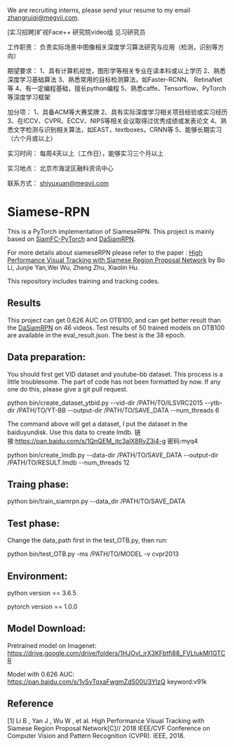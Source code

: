 We are recruiting interns, please send your resume to my email zhangruiqi@megvii.com. 

[实习招聘]旷视Face++ 研究院video组 见习研究员

工作职责：
负责实际场景中图像相关深度学习算法研究与应用（检测，识别等方向）

期望要求：
1、具有计算机视觉，图形学等相关专业在读本科或以上学历
2、熟悉深度学习基础算法
3、熟悉常用的目标检测算法，如Faster-RCNN、 RetinaNet等
4、有一定编程基础，擅长python编程
5、熟悉caffe、Tensorflow、PyTorch等深度学习框架

加分项：
1、具备ACM等大赛奖牌
2、具有实际深度学习相关项目经验或实习经历
3、在ICCV、CVPR、ECCV、NIPS等相关会议取得过优秀成绩或发表论文
4、熟悉文字检测与识别相关算法，如EAST，textboxes，CRNN等
5、能够长期实习（六个月或以上）

实习时间：
每周4天以上（工作日），能够实习三个月以上

实习地点：
北京市海淀区融科资讯中心

联系方式：
shiyuxuan@megvii.com

# Siamese-RPN

This is a PyTorch implementation of SiameseRPN. This project is mainly based on [SiamFC-PyTorch](https://github.com/StrangerZhang/SiamFC-PyTorch) and [DaSiamRPN](https://github.com/foolwood/DaSiamRPN).

For more details about siameseRPN please refer to the paper : [High Performance Visual Tracking with Siamese Region Proposal Network](http://openaccess.thecvf.com/content_cvpr_2018/papers/Li_High_Performance_Visual_CVPR_2018_paper.pdf) by Bo Li, Junjie Yan,Wei Wu, Zheng Zhu, Xiaolin Hu.

This repository includes training and tracking codes. 

## Results

This project can get 0.626 AUC on OTB100, and can get better result than the [DaSiamRPN](https://github.com/foolwood/DaSiamRPN) on 46 videos. Test results of 50 trained models on OTB100 are available in the eval_result.json. The best is the 38 epoch.

## Data preparation:

You should first get VID dataset and youtube-bb dataset. This process is a little troublesome. The part of code has not been formatted by now. If any one do this, please give a git pull request.

python bin/create_dataset_ytbid.py --vid-dir /PATH/TO/ILSVRC2015 --ytb-dir /PATH/TO/YT-BB --output-dir /PATH/TO/SAVE_DATA --num_threads 6

The command above will get a dataset, I put the dataset in the baiduyundisk. Use this data to create lmdb.
链接:https://pan.baidu.com/s/1QnQEM_jtc3alX8RyZ3i4-g  密码:myq4

python bin/create_lmdb.py --data-dir /PATH/TO/SAVE_DATA --output-dir /PATH/TO/RESULT.lmdb --num_threads 12

## Traing phase:

python bin/train_siamrpn.py --data_dir /PATH/TO/SAVE_DATA

## Test phase:

Change the data_path first in the test_OTB.py, then run:

python bin/test_OTB.py -ms /PATH/TO/MODEL -v cvpr2013

## Environment:

python version == 3.6.5

pytorch version == 1.0.0

## Model Download:

Pretrained model on Imagenet: https://drive.google.com/drive/folders/1HJOvl_irX3KFbtfj88_FVLtukMI1GTCR

Model with 0.626 AUC: https://pan.baidu.com/s/1vSvTqxaFwgmZdS00U3YIzQ  keyword:v91k

## Reference

[1] Li B , Yan J , Wu W , et al. High Performance Visual Tracking with Siamese Region Proposal Network[C]// 2018 IEEE/CVF Conference on Computer Vision and Pattern Recognition (CVPR). IEEE, 2018.
